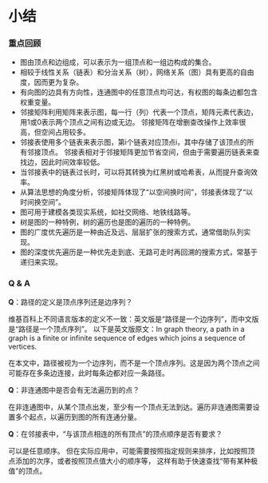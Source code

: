 # 小结

### 重点回顾

- 图由顶点和边组成，可以表示为一组顶点和一组边构成的集合。
- 相较于线性关系（链表）和分治关系（树），网络关系（图）具有更高的自由度，因而更为复杂。
- 有向图的边具有方向性，连通图中的任意顶点均可达，有权图的每条边都包含权重变量。
- 邻接矩阵利用矩阵来表示图，每一行（列）代表一个顶点，矩阵元素代表边，用1或0表示两个顶点之间有边或无边。
  邻接矩阵在增删查改操作上效率很高，但空间占用较多。
- 邻接表使用多个链表来表示图，第i个链表对应顶点i，其中存储了该顶点的所有邻接顶点。
  邻接表相对于邻接矩阵更加节省空间，但由于需要遍历链表来查找边，因此时间效率较低。
- 当邻接表中的链表过长时，可以将其转换为红黑树或哈希表，从而提升查询效率。
- 从算法思想的角度分析，邻接矩阵体现了“以空间换时间”，邻接表体现了“以时间换空间”。
- 图可用于建模各类现实系统，如社交网络、地铁线路等。
- 树是图的一种特例，树的遍历也是图的遍历的一种特例。
- 图的广度优先遍历是一种由近及远、层层扩张的搜索方式，通常借助队列实现。
- 图的深度优先遍历是一种优先走到底、无路可走时再回溯的搜索方式，常基于递归来实现。

### Q & A

**Q**：路径的定义是顶点序列还是边序列？

维基百科上不同语言版本的定义不一致：英文版是“路径是一个边序列”，而中文版是“路径是一个顶点序列”。
以下是英文版原文：In graph theory, a path in a graph is a finite or infinite sequence of edges which joins a sequence of vertices.

在本文中，路径被视为一个边序列，而不是一个顶点序列。这是因为两个顶点之间可能存在多条边连接，此时每条边都对应一条路径。

**Q**：非连通图中是否会有无法遍历到的点？

在非连通图中，从某个顶点出发，至少有一个顶点无法到达。遍历非连通图需要设置多个起点，以遍历到图的所有连通分量。

**Q**：在邻接表中，“与该顶点相连的所有顶点”的顶点顺序是否有要求？

可以是任意顺序。
但在实际应用中，可能需要按照指定规则来排序，比如按照顶点添加的次序，或者按照顶点值大小的顺序等，
这样有助于快速查找“带有某种极值”的顶点。